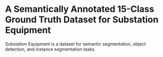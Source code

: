 # A Semantically Annotated 15-Class Ground Truth Dataset for Substation Equipment

Substation Equipment is a dataset for semantic segmentation, object detection, and instance segmentation tasks.